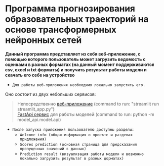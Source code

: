 # Программа прогнозирования образовательных траекторий на основе трансформерных нейронных сетей
**Данный программа представляет из себя веб-приложение, с помощью которого пользователь может загрузить ведомость с оценками в разных форматах (на данный момент поддерживаются csv, excel и txt форматы) и получить результат работы модели и скачать его себе на устройство**

- ```Для работы веб-приложения необходимо локально запустить его.```
  
Оно состоит из двух небольших сервисов:
>  Непосредственно [веб-приложение](https://github.com/kkkkkostya/educational-trajectories/tree/e3b65c17cdbb33ab13dd94c2b3cf0cb754983b07/production/streamlit-service) (command to run: "streamlit run streamlit_app.py") <br/>
>  [FastApi сервис](https://github.com/kkkkkostya/educational-trajectories/tree/main/production/models/model-api) для работы моделей (command to run: python -m model_api.model.api)
- ```После запуска приложения пользователю доступны разделы:```<br/>
  - ```Welcone info (общая информация о проекте и разделах придложения)```
  - ```Scores prediction (основная страница для предсказания пропущенных значений в данных)```
  - ```Prediction result (визуализация работы модели и возможно локально загрузить результат в разных форматах)```
